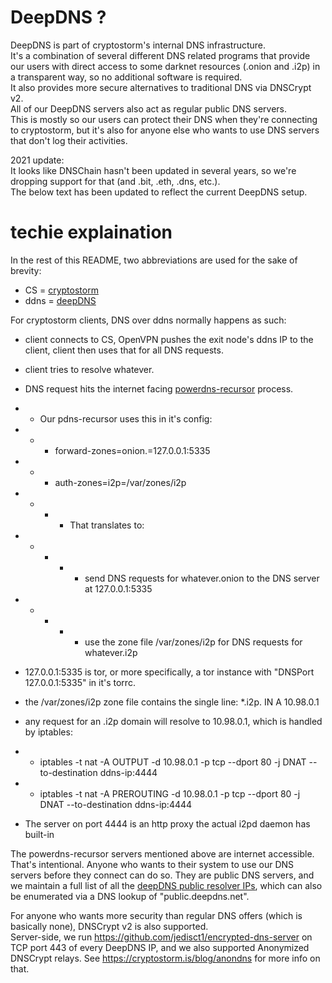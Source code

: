 # DeepDNS ?

DeepDNS is part of cryptostorm's internal DNS infrastructure.    
It's a combination of several different DNS related programs that provide our users with direct access to some darknet resources (.onion and .i2p) in a transparent way, so no additional software is required.   
It also provides more secure alternatives to traditional DNS via DNSCrypt v2.    
All of our DeepDNS servers also act as regular public DNS servers.   
This is mostly so our users can protect their DNS when they're connecting to cryptostorm, but it's also for anyone else who wants to use DNS servers that don't log their activities.   

2021 update:   
It looks like DNSChain hasn't been updated in several years, so we're dropping support for that (and .bit, .eth, .dns, etc.).   
The below text has been updated to reflect the current DeepDNS setup.

# techie explaination

In the rest of this README, two abbreviations are used for the sake of brevity:   

  - CS = <a href="https://cryptostorm.is" target="_blank">cryptostorm</a>
  - ddns = <a href="https://cryptostorm.org/viewforum.php?f=46" target="_blank">deepDNS</a>

For cryptostorm clients, DNS over ddns normally happens as such:
 * client connects to CS, OpenVPN pushes the exit node's ddns IP to the client, client then uses that for all DNS requests.
 * client tries to resolve whatever.
 * DNS request hits the internet facing <a href="https://doc.powerdns.com/md/recursor?" target="_blank">powerdns-recursor</a> process.
 * * Our pdns-recursor uses this in it's config:  
 * * *    forward-zones=onion.=127.0.0.1:5335
 * * *    auth-zones=i2p=/var/zones/i2p
 * * * * That translates to:
 * * * * * send DNS requests for whatever.onion to the DNS server at 127.0.0.1:5335
 * * * * * use the zone file /var/zones/i2p for DNS requests for whatever.i2p

 
*  127.0.0.1:5335 is tor, or more specifically, a tor instance with "DNSPort 127.0.0.1:5335" in it's torrc.
*  the /var/zones/i2p zone file contains the single line: *.i2p. IN A 10.98.0.1
* any request for an .i2p domain will resolve to 10.98.0.1, which is handled by iptables:
* * iptables -t nat -A OUTPUT     -d 10.98.0.1 -p tcp --dport 80 -j DNAT --to-destination ddns-ip:4444
* * iptables -t nat -A PREROUTING -d 10.98.0.1 -p tcp --dport 80 -j DNAT --to-destination ddns-ip:4444
* The server on port 4444 is an http proxy the actual i2pd daemon has built-in

The powerdns-recursor servers mentioned above are internet accessible. 
That's intentional.
Anyone who wants to their system to use our DNS servers before they connect can do so. 
They are public DNS servers, and we maintain a full list of all the <a href="https://cryptostorm.is/dns.txt" target="_blank">deepDNS public resolver IPs</a>, which can also be enumerated via a DNS lookup of "public.deepdns.net".   

For anyone who wants more security than regular DNS offers (which is basically none), DNSCrypt v2 is also supported.   
Server-side, we run <a href="https://github.com/jedisct1/encrypted-dns-server" target="_blank">https://github.com/jedisct1/encrypted-dns-server</a> on TCP port 443 of every DeepDNS IP, and we also supported Anonymized DNSCrypt relays. See <a href="https://cryptostorm.is/blog/anondns" target="_blank">https://cryptostorm.is/blog/anondns</a> for more info on that.
